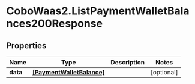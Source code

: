 # CoboWaas2.ListPaymentWalletBalances200Response

## Properties

Name | Type | Description | Notes
------------ | ------------- | ------------- | -------------
**data** | [**[PaymentWalletBalance]**](PaymentWalletBalance.md) |  | [optional] 


